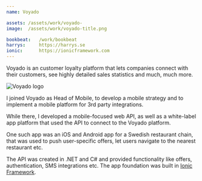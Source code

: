 ```yaml
---
name: Voyado

assets: /assets/work/voyado-
image:  /assets/work/voyado-title.png

bookbeat:   /work/bookbeat
harrys:     https://harrys.se
ionic:      https://ionicframework.com
---
```


Voyado is an customer loyalty platform that lets companies connect with their customers, see highly detailed sales statistics and much, much more.

![Voyado logo]({{page.image}})

I joined Voyado as Head of Mobile, to develop a mobile strategy and to implement a mobile platform for 3rd party integrations.

While there, I developed a mobile-focused web API, as well as a white-label app platform that used the API to connect to the Voyado platform. 

One such app was an iOS and Android app for a Swedish restaurant chain, that was used to push user-specific offers, let users navigate to the nearest restaurant etc.

The API was created in .NET and C# and provided functionality like offers, authentication, SMS integrations etc. The app foundation was built in [Ionic Framework]({{page.ionic}}).